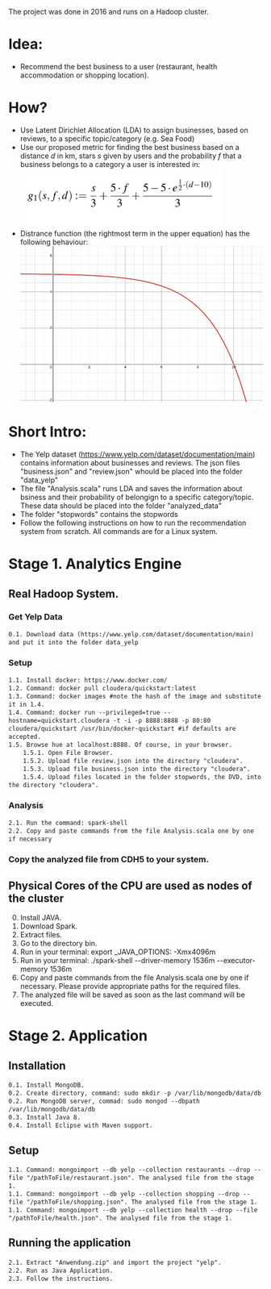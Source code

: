 The project was done in 2016 and runs on a Hadoop cluster.

# Idea:
- Recommend the best business to a user (restaurant, health accommodation or shopping location).

# How?
- Use Latent Dirichlet Allocation (LDA) to assign businesses, based on reviews, to a specific topic/category (e.g. Sea Food)
- Use our proposed metric for finding the best business based on a distance <em>d</em> in km, stars <em>s</em> given by users and the probability <em>f</em> that a business belongs to a category a user is interested in: <img src="evaluation_metric.png" alt="evaluation metric" width="400"/> 
- Distrance function (the rightmost term in the upper equation) has the following behaviour: <img src="distance_function.png" alt="distance function" width="600"/>


# Short Intro:
- The Yelp dataset (https://www.yelp.com/dataset/documentation/main) contains information about businesses and reviews. The json files "business.json" and "review.json" whould be placed into the folder "data_yelp"
- The file "Analysis.scala" runs LDA and saves the information about bsiness and their probability of belongign to a specific category/topic. These data should be placed into the folder "analyzed_data"
- The folder "stopwords" contains the stopwords 
- Follow the following instructions on how to run the recommendation system from scratch. All commands are for a Linux system.


# Stage 1. Analytics Engine


## Real Hadoop System.

### Get Yelp Data
	0.1. Download data (https://www.yelp.com/dataset/documentation/main) and put it into the folder data_yelp

### Setup
	1.1. Install docker: https://www.docker.com/
	1.2. Command: docker pull cloudera/quickstart:latest
	1.3. Command: docker images #note the hash of the image and substitute it in 1.4.
	1.4. Command: docker run --privileged=true --hostname=quickstart.cloudera -t -i -p 8888:8888 -p 80:80 cloudera/quickstart /usr/bin/docker-quickstart #if defaults are accepted.
	1.5. Browse hue at localhost:8888. Of course, in your browser.
		1.5.1. Open File Browser.
		1.5.2. Upload file review.json into the directory "cloudera".
		1.5.3. Upload file business.json into the directory "cloudera".
		1.5.4. Upload files located in the folder stopwords, the DVD, into the directory "cloudera".

### Analysis
	2.1. Run the command: spark-shell
	2.2. Copy and paste commands from the file Analysis.scala one by one if necessary

### Copy the analyzed file from CDH5 to your system.

## Physical Cores of the CPU are used as nodes of the cluster

0. Install JAVA.
1. Download Spark.
2. Extract files.
3. Go to the directory bin.
4. Run in your terminal: export  _JAVA_OPTIONS: -Xmx4096m
5. Run in your terminal: ./spark-shell --driver-memory 1536m --executor-memory 1536m
6. Copy and paste commands from the file Analysis.scala one by one if necessary. Please provide appropriate paths for the required files.
7. The analyzed file will be saved as soon as the last command will be executed.


# Stage 2. Application


## Installation
	0.1. Install MongoDB.
	0.2. Create directory, command: sudo mkdir -p /var/lib/mongodb/data/db
	0.2. Run MongoDB server, commad: sudo mongod --dbpath /var/lib/mongodb/data/db
	0.3. Install Java 8.
	0.4. Install Eclipse with Maven support.

## Setup
	1.1. Command: mongoimport --db yelp --collection restaurants --drop --file "/pathToFile/restaurant.json". The analysed file from the stage 1.
	1.1. Command: mongoimport --db yelp --collection shopping --drop --file "/pathToFile/shopping.json". The analysed file from the stage 1.
	1.1. Command: mongoimport --db yelp --collection health --drop --file "/pathToFile/health.json". The analysed file from the stage 1.

## Running the application
	2.1. Extract "Anwendung.zip" and import the project "yelp".
	2.2. Run as Java Application.
	2.3. Follow the instructions.
